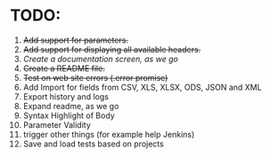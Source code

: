 # TODO:

1. ~~Add support for parameters.~~
2. ~~Add support for displaying all available headers.~~
3. *Create a documentation screen, as we go*
4. ~~Create a README file.~~
5. ~~Test on web site errors (.error promise)~~
6. Add Import for fields from CSV, XLS, XLSX, ODS, JSON and XML
7. Export history and logs
8. Expand readme, as we go
9. Syntax Highlight of Body
10. Parameter Validity
11. trigger other things (for example help Jenkins)
12. Save and load tests based on projects

